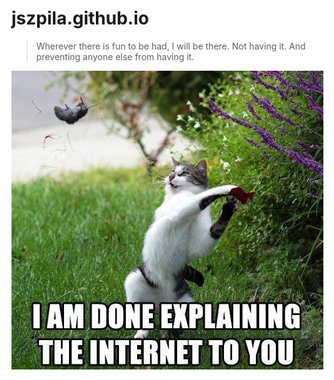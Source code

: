 jszpila.github.io
==================

> Wherever there is fun to be had, I will be there. Not having it. And preventing anyone else from having it. 


![So done.](img/explain.jpg)  

